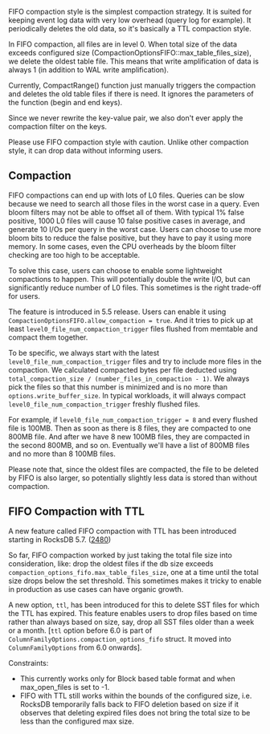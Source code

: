 FIFO compaction style is the simplest compaction strategy. It is suited for keeping event log data with very low overhead (query log for example). It periodically deletes the old data, so it's basically a TTL compaction style.

In FIFO compaction, all files are in level 0. When total size of the data exceeds configured size (CompactionOptionsFIFO::max_table_files_size), we delete the oldest table file. This means that write amplification of data is always 1 (in addition to WAL write amplification).

Currently, CompactRange() function just manually triggers the compaction and deletes the old table files if there is need. It ignores the parameters of the function (begin and end keys).

Since we never rewrite the key-value pair, we also don't ever apply the compaction filter on the keys.

Please use FIFO compaction style with caution. Unlike other compaction style, it can drop data without informing users.

## Compaction
FIFO compactions can end up with lots of L0 files. Queries can be slow because we need to search all those files in the worst case in a query. Even bloom filters may not be able to offset all of them. With typical 1% false positive, 1000 L0 files will cause 10 false positive cases in average, and generate 10 I/Os per query in the worst case. Users can choose to use more bloom bits to reduce the false positive, but they have to pay it using more memory. In some cases, even the CPU overheads by the bloom filter checking are too high to be acceptable.

To solve this case, users can choose to enable some lightweight compactions to happen. This will potentially double the write I/O, but can significantly reduce number of L0 files. This sometimes is the right trade-off for users.

The feature is introduced in 5.5 release. Users can enable it using `CompactionOptionsFIFO.allow_compaction = true`. And it tries to pick up at least `level0_file_num_compaction_trigger` files flushed from memtable and compact them together.

To be specific, we always start with the latest `level0_file_num_compaction_trigger` files and try to include more files in the compaction. We calculated compacted bytes per file deducted using `total_compaction_size / (number_files_in_compaction - 1)`. We always pick the files so that this number is minimized and is no more than `options.write_buffer_size`. In typical workloads, it will always compact `level0_file_num_compaction_trigger` freshly flushed files.

For example, if `level0_file_num_compaction_trigger = 8` and every flushed file is 100MB. Then as soon as there is 8 files, they are compacted to one 800MB file. And after we have 8 new 100MB files, they are compacted in the second 800MB, and so on. Eventually we'll have a list of 800MB files and no more than 8 100MB files.

Please note that, since the oldest files are compacted, the file to be deleted by FIFO is also larger, so potentially slightly less data is stored than without compaction.

## FIFO Compaction with TTL
A new feature called FIFO compaction with TTL has been introduced starting in RocksDB 5.7. ([2480](https://github.com/facebook/rocksdb/pull/2480))

So far, FIFO compaction worked by just taking the total file size into consideration, like: drop the oldest files if the db size exceeds `compaction_options_fifo.max_table_files_size`, one at a time until the total size drops below the set threshold. This sometimes makes it tricky to enable in production as use cases can have organic growth. 

A new option, `ttl`, has been introduced for this to delete SST files for which the TTL has expired. This feature enables users to drop files based on time rather than always based on size, say, drop all SST files older than a week or a month. [`ttl` option before 6.0 is part of `ColumnFamilyOptions.compaction_options_fifo` struct. It moved into `ColumnFamilyOptions` from 6.0 onwards].

Constraints:
- This currently works only for Block based table format and when max_open_files is set to -1.
- FIFO with TTL still works within the bounds of the configured size, i.e. RocksDB temporarily falls back to FIFO deletion based on size if it observes that deleting expired files does not bring the total size to be less than the configured max size. 